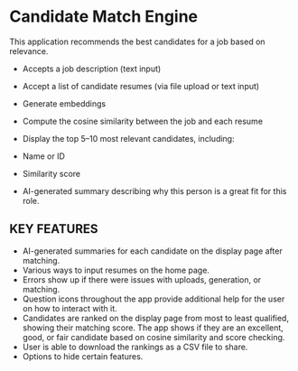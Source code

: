 # Candidate Match Engine
This application recommends the best candidates for a job based on relevance.

- Accepts a job description (text input)

- Accept a list of candidate resumes (via file upload or text input)

- Generate embeddings

- Compute the cosine similarity between the job and each resume

- Display the top 5–10 most relevant candidates, including:

- Name or ID

- Similarity score

- AI-generated summary describing why this person is a great fit for this role.

## KEY FEATURES
- AI-generated summaries for each candidate on the display page after matching.
- Various ways to input resumes on the home page.
- Errors show up if there were issues with uploads, generation, or matching.
- Question icons throughout the app provide additional help for the user on how to interact with it.
- Candidates are ranked on the display page from most to least qualified, showing their matching score. The app shows if they are an excellent, good, or fair candidate based on cosine similarity and score checking.
- User is able to download the rankings as a CSV file to share.
- Options to hide certain features.
